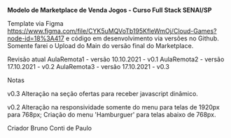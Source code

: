 ****Modelo de Marketplace de Venda Jogos - Curso Full Stack SENAI/SP****

Template via Figma https://www.figma.com/file/CYK5uMQVoTb195KfleWmOj/Cloud-Games?node-id=18%3A417 e código em desenvolvimento via versões no Github.
Somente farei o Upload do Main do versão final do Marketplace.

Revisão atual
AulaRemota1 - versão 10.10.2021 - v0.1
AulaRemota2 - versão 17.10.2021 - v0.2
AulaRemota3 - versão 17.10.2021 - v0.3

Notas

v0.3
Alteração na seção ofertas para receber javascript dinâmico.

v0.2
Alteração na responsividade somente do menu para telas de 1920px para 768px;
Criação do menu 'Hamburguer' para telas abaixo de 768px.

Criador Bruno Conti de Paulo
